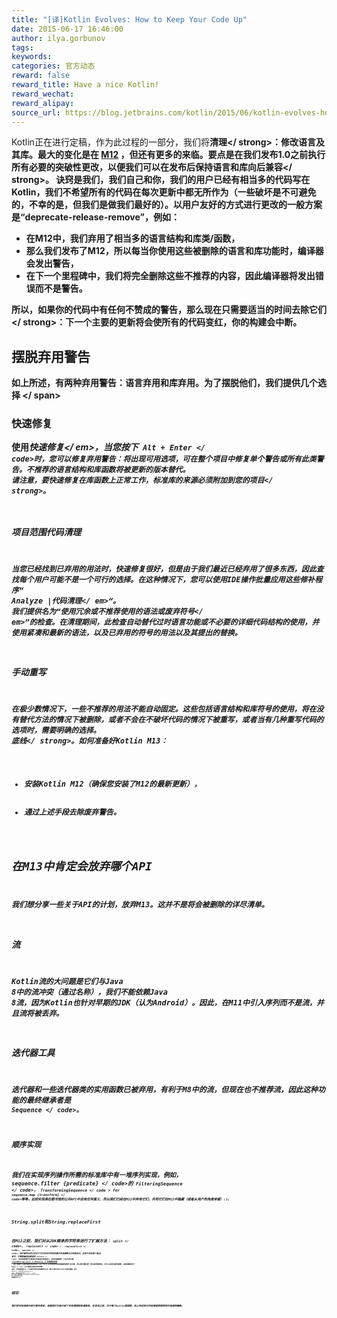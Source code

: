 ```yaml
---
title: "[译]Kotlin Evolves: How to Keep Your Code Up"
date: 2015-06-17 16:46:00
author: ilya.gorbunov
tags:
keywords:
categories: 官方动态
reward: false
reward_title: Have a nice Kotlin!
reward_wechat:
reward_alipay:
source_url: https://blog.jetbrains.com/kotlin/2015/06/kotlin-evolves-how-to-keep-your-code-up/
---
```


Kotlin正在进行定稿，作为此过程的一部分，我们将<strong>清理</ strong>：修改语言及其库。最大的变化是在 [M12](http://blog.jetbrains.com/kotlin/2015/05/kotlin-m12-is-out/) ，但还有更多的来临。要点是在我们发布1.0之前执行所有必要的突破性更改，以便我们可以在发布后保持语言和库<strong>向后兼容</ strong>。
诀窍是我们，我们自己和你，我们的用户已经有相当多的代码写在Kotlin，我们不希望所有的代码在每次更新中都无所作为（一些破坏是不可避免的，不幸的是，但我们是做我们最好的）。以用户友好的方式进行更改的一般方案是“deprecate-release-remove”，例如：

* 在M12中，我们弃用了相当多的语言结构和库类/函数，
* 那么我们发布了M12，所以每当你使用这些被删除的语言和库功能时，编译器会发出警告，
* 在下一个里程碑中，我们将完全删除这些不推荐的内容，因此编译器将发出错误而不是警告。

所以，如果你的代码中有任何不赞成的警告，那么现在只需要适当的时间去除它们</ strong>：下一个主要的更新将会使所有的代码变红，你的构建会中断。
## 摆脱弃用警告

如上所述，有两种弃用警告：语言弃用和库弃用。为了摆脱他们，我们提供几个选择
<span id =“more-2358”> </ span>
### 快速修复

使用<em>快速修复</ em>，当您按下<code> Alt + Enter </ code>时，您可以修复弃用警告：将出现可用选项，可在整个项目中修复单个警告或所有此类警告。不推荐的语言结构和库函数将被更新的版本替代。
请注意，要快速修复在库函数上正常工作，<strong>标准库的来源必须附加到您的项目</ strong>。
### 项目范围代码清理

当您已经找到已弃用的用法时，快速修复很好，但是由于我们最近已经弃用了很多东西，因此查找每个用户可能不是一个可行的选择。在这种情况下，您可以使用IDE操作批量应用这些修补程序“<em> Analyze |代码清理</ em>“。
我们提供名为“<em>使用冗余或不推荐使用的语法或废弃符号</ em>”的检查。在清理期间，此检查自动替代过时语言功能或不必要的详细代码结构的使用，并使用紧凑和最新的语法，以及已弃用的符号的用法以及其提出的替换。
### 手动重写

在极少数情况下，一些不推荐的用法不能自动固定。这些包括语言结构和库符号的使用，将在没有替代方法的情况下被删除，或者不会在不破坏代码的情况下被重写，或者当有几种重写代码的选项时，需要明确的选择。
<strong>底线</ strong>。如何准备好Kotlin M13：<br/>
 - 安装Kotlin M12（确保您安装了M12的最新更新），<br/> <br/>
 - 通过上述手段去除废弃警告。
## 在M13中肯定会放弃哪个API

我们想分享一些关于API的计划，放弃M13。这并不是将会被删除的详尽清单。
### 流

Kotlin流的大问题是它们与Java 8中的流冲突（通过名称），我们不能依赖Java 8流，因为Kotlin也针对早期的JDK（认为Android）。因此，在M11中引入序列而不是流，并且流将被丢弃。
### 迭代器工具

迭代器和一些迭代器类的实用函数已被弃用，有利于M8中的流，但现在也不推荐流，因此这种功能的最终继承者是<code> Sequence </ code>。
### 顺序实现

我们在实现序列操作所需的标准库中有一堆序列实现，例如，<code> sequence.filter {predicate} </ code>的<code> FilteringSequence </ code>，<code> TransformingSequence </ code > for <code> sequence.map {transform} </ code>等等。这些实现类在图书馆的公共API中没有任何意义，所以我们已经在M12中弃用它们，并将它们在M13中隐藏（或者从用户的角度来看）:)。
### String.split和String.replaceFirst

在M12之前，我们对从JDK继承的字符串进行了扩展方法：<code> split </ code>，<code> replaceAll </ code> / <code> replaceFirst </ code>，<code> matches </ code>。他们都有共同之处在于它们采用字符串参数并将其解释为正则表达式。这种方法有两个缺点。
首先，它需要编译到底层的<code> Pattern </ code>，这在紧密循环中使用时可能具有性能意义。这将详细解释一个名为的文章 [“Java的String.split（）和replace（）”的隐藏的邪恶](http://chrononsystems.com/blog/hidden-evils-of-javas-stringsplit-and-stringr) 。我们希望尽可能的避免在将来写下名为“Kotlin的某些东西的隐藏的罪恶”的文章，所以我们像往常一样决定明确表达，并引入这些功能的重载，这些函数采用了<code> Regex </ code >作为预期正则表达式的参数。
其次，它使得很难引入一个负载字符串并将其解释为文字。我们不得不在M12中引入这样的重载，用于<code> split </ code>和<code> replaceFirst </ code>，我们必须分别命名为<code> splitBy </ code>和<code> replaceFirstLiteral </ code>。但是，一旦我们删除M13中原来的弃用重载，我们将把这些新方法重命名为<code> split </ code>和<code> replaceFirst </ code>（当然我们会把<code > splitBy </ code>和<code> replaceFirstLiteral </ code>已弃用，并在其<code>已弃用的</ code>注释中提供替换。
还值得注意的是，<code> split </ code>方法的返回类型已更改：它现在返回一个<code> List＆lt; String＆gt; </ code>而不是<code> Array＆lt; String＆gt; </ code >，并且最终改变其关于删除空子串的行为。按照最不高兴的原则，我们从这个不合适的责任中减轻了<code> split </ code>，现在不需要<code> split（regex：String）</ code>，我们应该说<code> split（regex.toRegex （））。dropLastWhile {it.isEmpty（）} .toTypedArray（）</ code>。 IDE将帮助您迁移。
## 结论

我们将在标准库中进行更多更改，但是我们已经介绍了代码清理和快速修复。在发布之前，对于每个Kotlin里程碑，如上所述执行代码清理将使您的代码保持最新。
